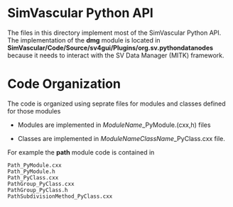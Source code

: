 
# SimVascular Python API 

The files in this directory implement most of the SimVascular Python API. The implementation of the **dmg** module is located in **SimVascular/Code/Source/sv4gui/Plugins/org.sv.pythondatanodes** because it needs to interact with the SV Data Manager (MITK) framework.

# Code Organization

The code is organized using seprate files for modules and classes defined for those modules

  - Modules are implemented in *ModuleName*\_PyModule.(cxx,h) files
  
  - Classes are implemented in *ModuleNameClassName*\_PyClass.cxx file. 

For example the **path** module code is contained in
```
Path_PyModule.cxx
Path_PyModule.h
Path_PyClass.cxx
PathGroup_PyClass.cxx
PathGroup_PyClass.h
PathSubdivisionMethod_PyClass.cxx
```



